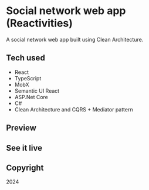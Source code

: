 # Social network web app (Reactivities)

A social network web app built using Clean Architecture.

## Tech used

- React
- TypeScript
- MobX
- Semantic UI React
- ASP.Net Core
- C#
- Clean Architecture and CQRS + Mediator pattern

## Preview

## See it live

## Copyright

2024
